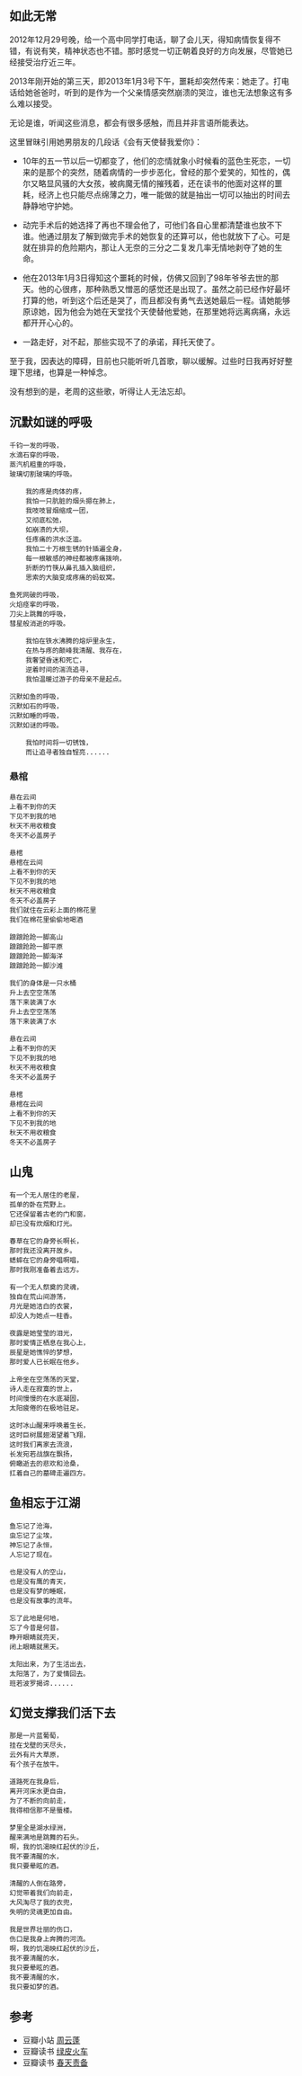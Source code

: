 ## 如此无常

2012年12月29号晚，给一个高中同学打电话，聊了会儿天，得知病情恢复得不错，有说有笑，精神状态也不错。那时感觉一切正朝着良好的方向发展，尽管她已经接受治疗近三年。

2013年刚开始的第三天，即2013年1月3号下午，噩耗却突然传来：她走了。打电话给她爸爸时，听到的是作为一个父亲情感突然崩溃的哭泣，谁也无法想象这有多么难以接受。

无论是谁，听闻这些消息，都会有很多感触，而且并非言语所能表达。

这里冒昧引用她男朋友的几段话《会有天使替我爱你》：

* 10年的五一节以后一切都变了，他们的恋情就象小时候看的蓝色生死恋，一切来的是那个的突然，随着病情的一步步恶化，曾经的那个爱笑的，知性的，偶尔又略显风骚的大女孩，被病魔无情的摧残着，还在读书的他面对这样的噩耗，经济上也只能尽点绵薄之力，唯一能做的就是抽出一切可以抽出的时间去静静地守护她。
   
* 动完手术后的她选择了再也不理会他了，可他们各自心里都清楚谁也放不下谁。他通过朋友了解到做完手术的她恢复的还算可以，他也就放下了心。可是就在排异的危险期内，那让人无奈的三分之二复发几率无情地剥夺了她的生命。
       
* 他在2013年1月3日得知这个噩耗的时候，仿佛又回到了98年爷爷去世的那天。他的心很疼，那种熟悉又憎恶的感觉还是出现了。虽然之前已经作好最坏打算的他，听到这个后还是哭了，而且都没有勇气去送她最后一程。请她能够原谅她，因为他会为她在天堂找个天使替他爱她，在那里她将远离病痛，永远都开开心心的。

* 一路走好，对不起，那些实现不了的承诺，拜托天使了。
	
至于我，因表达的障碍，目前也只能听听几首歌，聊以缓解。过些时日我再好好整理下思绪，也算是一种悼念。

没有想到的是，老周的这些歌，听得让人无法忘却。

## 沉默如谜的呼吸

	千钧一发的呼吸， 
	水滴石穿的呼吸， 
	蒸汽机粗重的呼吸， 
	玻璃切割玻璃的呼吸。 
	 
		我的疼是肉体的疼， 
		我怕一只肮脏的烟头摁在肺上， 
		我吱吱冒烟缩成一团， 
		又彻底松弛， 
		如崩溃的大坝， 
		任疼痛的洪水泛滥。 
		我怕二十万根生锈的针插遍全身， 
		每一根敏感的神经都被疼痛拨响， 
		折断的竹筷从鼻孔插入脑组织， 
		思索的大脑变成疼痛的蚂蚁窝。
	 
	鱼死网破的呼吸， 
	火焰痉挛的呼吸， 
	刀尖上跳舞的呼吸， 
	彗星般消逝的呼吸。 
	 
		我怕在铁水沸腾的熔炉里永生， 
		在热与疼的颠峰我清醒、我存在， 
		我奢望昏迷和死亡， 
		逆着时间的湍流追寻， 
		我怕温暖过游子的母亲不是起点。
	 
	沉默如鱼的呼吸， 
	沉默如石的呼吸， 
	沉默如睡的呼吸， 
	沉默如谜的呼吸。 
	 
		我怕时间将一切锈蚀， 
		而让追寻者独自锃亮......
	
### 悬棺

	悬在云间
	上看不到你的天
	下见不到我的地
	秋天不用收粮食
	冬天不必盖房子

	悬棺
	悬棺在云间
	上看不到你的天
	下见不到我的地
	秋天不用收粮食
	冬天不必盖房子
	我们就住在云彩上面的棉花里
	我们在棉花里偷偷地喝酒

	踉踉跄跄一脚高山
	踉踉跄跄一脚平原
	踉踉跄跄一脚海洋
	踉踉跄跄一脚沙滩

	我们的身体是一只水桶
	升上去空空荡荡
	落下来装满了水
	升上去空空荡荡
	落下来装满了水

	悬在云间
	上看不到你的天
	下见不到我的地
	秋天不用收粮食
	冬天不必盖房子

	悬棺
	悬棺在云间
	上看不到你的天
	下见不到我的地
	秋天不用收粮食
	冬天不必盖房子


## 山鬼

	有一个无人居住的老屋， 
	孤单的卧在荒野上。 
	它还保留着古老的门和窗， 
	却已没有炊烟和灯光。 

	春草在它的身旁长啊长， 
	那时我还没离开故乡。 
	蟋蟀在它的身旁唱啊唱， 
	那时我刚准备着去远方。 

	有一个无人祭奠的灵魂， 
	独自在荒山间游荡， 
	月光是她洁白的衣裳， 
	却没人为她点一柱香。 

	夜露是她莹莹的泪光， 
	那时爱情正栖息在我心上， 
	辰星是她憔悴的梦想， 
	那时爱人已长眠在他乡。 

	上帝坐在空荡荡的天堂， 
	诗人走在寂寞的世上， 
	时间慢慢的在水底凝固， 
	太阳疲倦的在极地驻足。 

	这时冰山醒来呼唤着生长， 
	这时巨树展翅渴望着飞翔， 
	这时我们离家去流浪， 
	长发宛若战旗在飘扬， 
	俯瞰逝去的悲欢和沧桑， 
	扛着自己的墓碑走遍四方。 


## 鱼相忘于江湖

	鱼忘记了沧海， 
	虫忘记了尘埃， 
	神忘记了永恒， 
	人忘记了现在。 

	也是没有人的空山， 
	也是没有鹰的青天， 
	也是没有梦的睡眠， 
	也是没有故事的流年。 

	忘了此地是何地， 
	忘了今昔是何昔。 
	睁开眼睛就亮天， 
	闭上眼睛就黑天。 

	太阳出来，为了生活出去， 
	太阳落了，为了爱情回去。 
	班若波罗揭谛......

## 幻觉支撑我们活下去

	那是一片蓝葡萄， 
	挂在戈壁的天尽头， 
	云外有片大草原， 
	有个孩子在放牛。 

	道路死在我身后， 
	离开河床水更自由， 
	为了不断的向前走， 
	我得相信那不是蜃楼。
 
	梦里全是湖水绿洲， 
	醒来满地是跳舞的石头。 
	啊，我的饥渴映红起伏的沙丘， 
	我不要清醒的水， 
	我只要晕眩的酒。 

	清醒的人倒在路旁， 
	幻觉带着我们向前走， 
	大风淘尽了我的衣兜， 
	失明的灵魂更加自由。
 
	我是世界壮丽的伤口， 
	伤口是我身上奔腾的河流。 
	啊，我的饥渴映红起伏的沙丘， 
	我不要清醒的水， 
	我只要晕眩的酒。 
	我不要清醒的水， 
	我只要如梦的酒。 

## 参考

* 豆瓣小站  [周云蓬](http://site.douban.com/zhouyunpeng/room/418171/)
* 豆瓣读书  [绿皮火车](http://book.douban.com/subject/10743137/)
* 豆瓣读书  [春天责备](http://book.douban.com/subject/5333599/)
